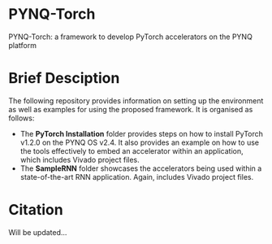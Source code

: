 # PYNQ-Torch
PYNQ-Torch: a framework to develop PyTorch accelerators on the PYNQ platform

# Brief Desciption
The following repository provides information on setting up the environment as well as examples for using the proposed framework. It is organised as follows:
  - The **PyTorch Installation** folder provides steps on how to install PyTorch v1.2.0 on the PYNQ OS v2.4. It also provides an example on how to use the tools effectively to embed an accelerator within an application, which includes Vivado project files.
  - The **SampleRNN** folder showcases the accelerators being used within a state-of-the-art RNN application. Again, includes Vivado project files. 

# Citation
Will be updated...